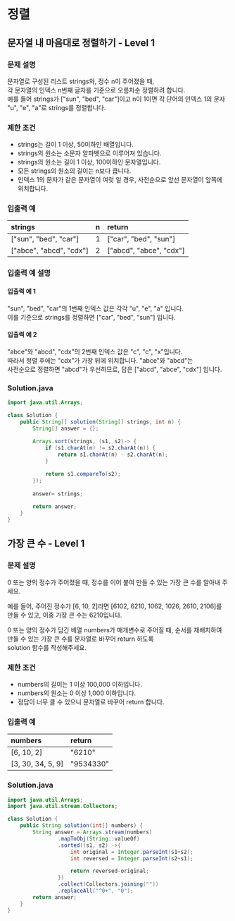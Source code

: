 # 정렬

## 문자열 내 마음대로 정렬하기 - Level 1

### 문제 설명
문자열로 구성된 리스트 strings와, 정수 n이 주어졌을 때,   
각 문자열의 인덱스 n번째 글자를 기준으로 오름차순 정렬하려 합니다.   
예를 들어 strings가 ["sun", "bed", "car"]이고 n이 1이면 각 단어의 인덱스 1의 문자 "u", "e", "a"로 strings를 정렬합니다.

### 제한 조건
- strings는 길이 1 이상, 50이하인 배열입니다.
- strings의 원소는 소문자 알파벳으로 이루어져 있습니다.
- strings의 원소는 길이 1 이상, 100이하인 문자열입니다.
- 모든 strings의 원소의 길이는 n보다 큽니다.
- 인덱스 1의 문자가 같은 문자열이 여럿 일 경우, 사전순으로 앞선 문자열이 앞쪽에 위치합니다.

### 입출력 예

| strings                   | n | return                   |
|:--------------------------|:--|:-------------------------|
| ["sun", "bed", "car"]     | 1 | ["car", "bed", "sun"]    |
| ["abce", "abcd", "cdx"]   | 2 | ["abcd", "abce", "cdx"]  |


### 입출력 예 설명
#### 입출력 예 1
"sun", "bed", "car"의 1번째 인덱스 값은 각각 "u", "e", "a" 입니다.   
이를 기준으로 strings를 정렬하면 ["car", "bed", "sun"] 입니다.


#### 입출력 예 2
"abce"와 "abcd", "cdx"의 2번째 인덱스 값은 "c", "c", "x"입니다.  
따라서 정렬 후에는 "cdx"가 가장 뒤에 위치합니다. "abce"와 "abcd"는   
사전순으로 정렬하면 "abcd"가 우선하므로, 답은 ["abcd", "abce", "cdx"] 입니다.

### Solution.java
``` java
import java.util.Arrays;

class Solution {
    public String[] solution(String[] strings, int n) {
        String[] answer = {};
        
        Arrays.sort(strings, (s1, s2)-> {
            if (s1.charAt(n) != s2.charAt(n)) {
                return s1.charAt(n) - s2.charAt(n);
            }

            return s1.compareTo(s2);
        });
        
        answer= strings;
        
        return answer;
    }
}
```

## 가장 큰 수 - Level 1

### 문제 설명
0 또는 양의 정수가 주어졌을 때, 정수를 이어 붙여 만들 수 있는 가장 큰 수를 알아내 주세요.  

예를 들어, 주어진 정수가 [6, 10, 2]라면 [6102, 6210, 1062, 1026, 2610, 2106]를 만들 수 있고, 이중 가장 큰 수는 6210입니다.  

0 또는 양의 정수가 담긴 배열 numbers가 매개변수로 주어질 때, 순서를 재배치하여 만들 수 있는 가장 큰 수를 문자열로 바꾸어 return 하도록   
solution 함수를 작성해주세요.




### 제한 조건
- numbers의 길이는 1 이상 100,000 이하입니다.
- numbers의 원소는 0 이상 1,000 이하입니다.
- 정답이 너무 클 수 있으니 문자열로 바꾸어 return 합니다.

### 입출력 예

| numbers           | return    |
|:------------------|:----------|
| [6, 10, 2]        | "6210"    |
| [3, 30, 34, 5, 9] | "9534330" |


### Solution.java
``` java
import java.util.Arrays;
import java.util.stream.Collectors;

class Solution {
    public String solution(int[] numbers) {
        String answer = Arrays.stream(numbers)
                .mapToObj(String::valueOf)
                .sorted((s1, s2) ->{
                    int original = Integer.parseInt(s1+s2);
                    int reversed = Integer.parseInt(s2+s1);

                    return reversed-original;
                })
                .collect(Collectors.joining(""))
                .replaceAll("^0+", "0");
        return answer;
    }
}
``` 

